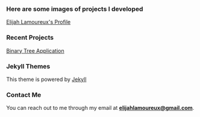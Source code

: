 ### Here are some images of projects I developed 
[Elijah Lamoureux's Profile](https://elijahlamoureux.portfoliobox.net/)

### Recent Projects
[Binary Tree Application](https://yuhboieli.github.io/BinaryTreeApplication)





### Jekyll Themes
This theme is powered by [Jekyll](https://jekyllrb.com/)

### Contact Me
You can reach out to me through my email at **elijahlamoureux@gmail.com**. 


